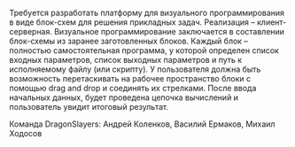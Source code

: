 Требуется разработать платформу для визуального программирования в виде блок-схем для решения прикладных задач. Реализация – клиент-серверная. Визуальное программирование заключается в составлении блок-схемы из заранее заготовленных блоков. Каждый блок – полностью самостоятельная программа, у которой определен список входных параметров, список выходных параметров и путь к исполняемому файлу (или скрипту). У пользователя должна быть возможность перетаскивать на рабочее пространство блоки с помощью drag and drop и соединять их стрелками. После ввода начальных данных, будет проведена цепочка вычислений и пользователь увидит итоговый результат.

Команда DragonSlayers:
Андрей Коленков,
Василий Ермаков,
Михаил Ходосов
